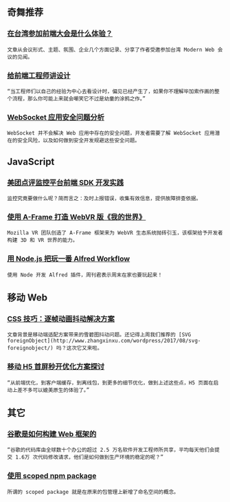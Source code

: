 
## 奇舞推荐

### [在台湾参加前端大会是什么体验？](https://zhuanlan.zhihu.com/p/28495599)

    文章从会议形式、主题、氛围、企业几个方面记录、分享了作者受邀参加台湾 Modern Web 会议的见闻。

### [给前端工程师讲设计](https://techblog.toutiao.com/2017/08/16/untitled-6/)

    “当工程师们以自己的经验为中心去看设计时，偏见已经产生了，如果你不理解毕加索作画的整个流程，那么你可能上来就会嘲笑它不过是幼童的涂鸦之作。”

### [WebSocket 应用安全问题分析](https://security.tencent.com/index.php/blog/msg/119)

    WebSocket 并不会解决 Web 应用中存在的安全问题，开发者需要了解 WebSocket 应用潜在的安全风险，以及如何做到安全开发规避这些安全问题。

## JavaScript

### [美团点评监控平台前端 SDK 开发实践](https://juejin.im/post/598850c9f265da3e3b66c49e)

    监控究竟要做什么呢？简而言之：及时上报错误，收集有效信息，提供故障排查依据。

### [使用 A-Frame 打造 WebVR 版《我的世界》](https://juejin.im/post/59917b13f265da3e1d211f61)

    Mozilla VR 团队创造了 A-Frame 框架来为 WebVR 生态系统抛砖引玉，该框架给予开发者构建 3D 和 VR 世界的能力。

### [用 Node.js 把玩一番 Alfred Workflow](http://muyunyun.cn/posts/4c23be51/)

    使用 Node 开发 Alfred 插件，周刊君表示周末在家也要玩起来！

## 移动 Web

### [CSS 技巧：逐帧动画抖动解决方案](https://aotu.io/notes/2017/08/14/fix-sprite-anim/)

    文章背景是移动端适配方案带来的雪碧图抖动问题。还记得上周我们推荐的 [SVG foreignObject](http://www.zhangxinxu.com/wordpress/2017/08/svg-foreignobject/) 吗？这次它又来啦。

### [移动 H5 首屏秒开优化方案探讨](http://blog.cnbang.net/tech/3477)

    “从前端优化，到客户端缓存，到离线包，到更多的细节优化，做到上述这些点，H5 页面在启动上差不多可以媲美原生的体验了。”

## 其它

### [谷歌是如何构建 Web 框架的](http://www.infoq.com/cn/news/2017/08/How-Google-build-Web-framework)

    “谷歌的代码库由全球数十个办公的超过 2.5 万名软件开发工程师所共享，平均每天他们会提交 1.6万 次代码修改请求，他们是如何做到生产环境的稳定的呢？”

### [使用 scoped npm package](http://blog.gejiawen.com/2017/08/10/working-with-scoped-packages/)

    所谓的 scoped package 就是在原来的包管理上新增了命名空间的概念。


